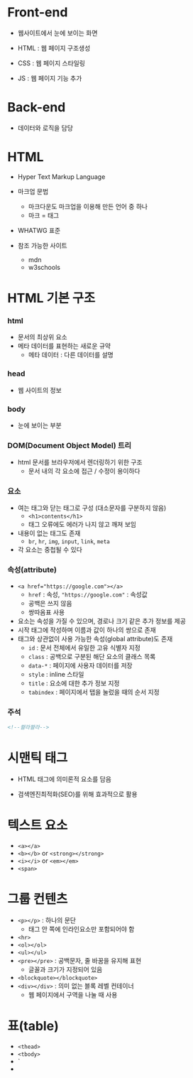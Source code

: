 # Front-end

- 웹사이트에서 눈에 보이는 화면

- HTML : 웹 페이지 구조생성
- CSS : 웹 페이지 스타일링
- JS : 웹 페이지 기능 추가



# Back-end

-  데이터와 로직을 담당



# HTML

- Hyper Text Markup Language
- 마크업 문법
  - 마크다운도 마크업을 이용해 만든 언어 중 하나
  - 마크 = 태그

- WHATWG 표준
- 참조 가능한 사이트
  - mdn
  - w3schools



# HTML 기본 구조

### html

- 문서의 최상위 요소
- 메타 데이터를 표현하는 새로운 규약
  - 메타 데이터 : 다른 데이터를 설명 



### head

- 웹 사이트의 정보



### body

- 눈에 보이는 부분



### DOM(Document Object Model) 트리

- html 문서를 브라우저에서 렌더링하기 위한 구조
  - 문서 내의 각 요소에 접근 / 수정이 용이하다



### 요소

- 여는 태그와 닫는 태그로 구성 (대소문자를 구분하지 않음)
  - `<h1>contents</h1>`
  - 태그 오류에도 에러가 나지 않고 깨져 보임
- 내용이 없는 태그도 존재
  - `br`, `hr`, `img`, `input`, `link`, `meta`
- 각 요소는 중첩될 수 있다



### 속성(attribute)

- `<a href="https://google.com"></a>`
  - `href` :  속성, `"https://google.com"` : 속성값
  - 공백은 쓰지 않음
  - 쌍따옴표 사용
- 요소는 속성을 가질 수 있으며, 경로나 크기 같은 추가 정보를 제공
- 시작 태그에 작성하며 이름과 값이 하나의 쌍으로 존재
- 태그와 상관없이 사용 가능한 속성(global attribute)도 존재
  - `id` : 문서 전체에서 유일한 고유 식별자 지정
  - `class` : 공백으로 구분된 해단 요소의 클래스 목록
  - `data-*` : 페이지에 사용자 데이터를 저장
  - `style` : inline 스타일
  - `title` : 요소에 대한 추가 정보 지정
  - `tabindex` : 페이지에서 탭을 눌렀을 때의 순서 지정



### 주석

```html
<!--쏼라쏼라-->
```



# 시맨틱 태그

- HTML 태그에 의미론적 요소를 담음

- 검색엔진최적화(SEO)를 위해 효과적으로 활용



# 텍스트 요소

- `<a></a>`
- `<b></b>` or `<strong></strong>`
- `<i></i>` or `<em></em>`
- `<span>`



# 그룹 컨텐츠

- `<p></p>` : 하나의 문단
  - 태그 안 쪽에 인라인요소만 포함되어야 함
- `<hr>`
- `<ol></ol>`
- `<ul></ul>`
- `<pre></pre>` : 공백문자, 줄 바꿈을 유지해 표현
  - 글꼴과 크기가 지정되어 있음
- `<blockquote></blockquote>`
- `<div></div>` : 의미 없는 블록 레벨 컨테이너
  - 웹 페이지에서 구역을 나눌 때 사용



# 표(table)

- `<thead>`
- `<tbody>`
- `
- 







